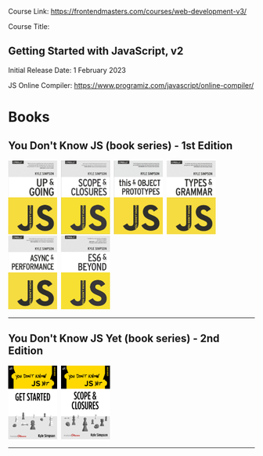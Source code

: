 Course Link: https://frontendmasters.com/courses/web-development-v3/

Course Title:
## Getting Started with JavaScript, v2

Initial Release Date: 1 February 2023

JS Online Compiler: https://www.programiz.com/javascript/online-compiler/


# Books

## You Don't Know JS (book series) - 1st Edition

<img src="./images/YDKJS_Up-and-Going.jpeg" width="100">&nbsp;
<img src="./images/YDKJS_Scope-and-Closures.jpeg" width="100">&nbsp;
<img src="./images/YDKJS_this-and-Object-Prototypes.jpeg" width="100">&nbsp;
<img src="./images/YDKJS_Types-and-Grammar.jpeg" width="100">&nbsp;
<img src="./images/YDKJS_Async-and-Performance.jpeg" width="100">&nbsp;
<img src="./images/YDKJS_ES6-and-Beyond.jpeg" width="100">&nbsp;

-----

## You Don't Know JS Yet (book series) - 2nd Edition

<img src="./images/YDKJSYet_Get-Started.png" width="100">&nbsp;
<img src="./images/YDKJSYet_Scope-and-Closures.png" width="100">&nbsp;

-----